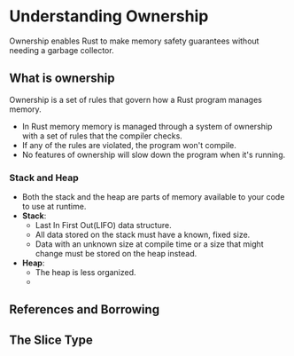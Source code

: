 # Understanding Ownership

Ownership enables Rust to make memory safety guarantees without needing a garbage collector.

## What is ownership

Ownership is a set of rules that govern how a Rust program manages memory.

- In Rust memory memory is managed through a system of ownership with a set of rules that the compiler checks.
- If any of the rules are violated, the program won't compile.
- No features of ownership will slow down the program when it's running.

### Stack and Heap

- Both the stack and the heap are parts of memory available to your code to use at runtime.
- **Stack**:
  - Last In First Out(LIFO) data structure.
  - All data stored on the stack must have a known, fixed size.
  - Data with an unknown size at compile time or a size that might change must be stored on the heap instead.
- **Heap**:
  - The heap is less organized.
  - 

## References and Borrowing

## The Slice Type